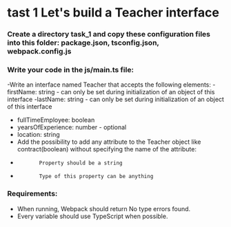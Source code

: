 # tast 1 Let's build a Teacher interface


### Create a directory task_1 and copy these configuration files into this folder: package.json, tsconfig.json, webpack.config.js

### Write your code in the js/main.ts file:

-Write an interface named Teacher that accepts the following elements:
-firstName: string - can only be set during initialization of an object of this interface
-lastName: string - can only be set during initialization of an object of this interface
-  fullTimeEmployee: boolean
-  yearsOfExperience: number - optional
-  location: string
-  Add the possibility to add any attribute to the Teacher object like contract(boolean) without specifying the name of the attribute:
-            Property should be a string
-            Type of this property can be anything

### Requirements:

-    When running, Webpack should return No type errors found.
-    Every variable should use TypeScript when possible.

